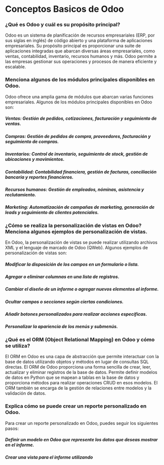 # Conceptos Basicos de **Odoo**
### ¿Qué es Odoo y cuál es su propósito principal?

 Odoo es un sistema de planificación de recursos empresariales (ERP, por sus siglas en inglés) de código abierto y una plataforma de aplicaciones empresariales. Su propósito principal es proporcionar una suite de aplicaciones integradas que abarcan diversas áreas empresariales, como ventas, contabilidad, inventario, recursos humanos y más. Odoo permite a las empresas gestionar sus operaciones y procesos de manera eficiente y escalable.

### Menciona algunos de los módulos principales disponibles en Odoo.

 Odoo ofrece una amplia gama de módulos que abarcan varias funciones empresariales. Algunos de los módulos principales disponibles en Odoo son:

##### Ventas: Gestión de pedidos, cotizaciones, facturación y seguimiento de ventas.
##### Compras: Gestión de pedidos de compra, proveedores, facturación y seguimiento de compras.
##### Inventarios: Control de inventario, seguimiento de stock, gestión de ubicaciones y movimientos.
##### Contabilidad: Contabilidad financiera, gestión de facturas, conciliación bancaria y reportes financieros.
##### Recursos humanos: Gestión de empleados, nóminas, asistencia y reclutamiento.
##### Marketing: Automatización de campañas de marketing, generación de leads y seguimiento de clientes potenciales.


### ¿Cómo se realiza la personalización de vistas en Odoo? Menciona algunos ejemplos de personalización de vistas.

 En Odoo, la personalización de vistas se puede realizar utilizando archivos XML y el lenguaje de marcado de Odoo (QWeb). Algunos ejemplos de personalización de vistas son:

##### Modificar la disposición de los campos en un formulario o lista.
##### Agregar o eliminar columnas en una lista de registros.
##### Cambiar el diseño de un informe o agregar nuevos elementos al informe.
##### Ocultar campos o secciones según ciertas condiciones.
##### Añadir botones personalizados para realizar acciones específicas.
##### Personalizar la apariencia de los menús y submenús.

### ¿Qué es el ORM (Object Relational Mapping) en Odoo y cómo se utiliza?

 El ORM en Odoo es una capa de abstracción que permite interactuar con la base de datos utilizando objetos y métodos en lugar de consultas SQL directas. El ORM de Odoo proporciona una forma sencilla de crear, leer, actualizar y eliminar registros de la base de datos. Permite definir modelos de datos en Python que se mapean a tablas en la base de datos y proporciona métodos para realizar operaciones CRUD en esos modelos. El ORM también se encarga de la gestión de relaciones entre modelos y la validación de datos.

### Explica cómo se puede crear un reporte personalizado en Odoo.
 Para crear un reporte personalizado en Odoo, puedes seguir los siguientes pasos:

##### Definir un modelo en Odoo que represente los datos que deseas mostrar en el informe.
##### Crear una vista para el informe utilizando